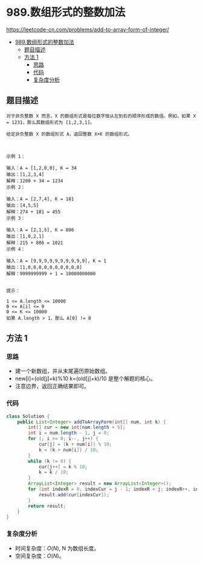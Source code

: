 # 989.数组形式的整数加法

https://leetcode-cn.com/problems/add-to-array-form-of-integer/

- [989.数组形式的整数加法](#989.数组形式的整数加法)
  - [题目描述](#题目描述)
  - [方法 1](#方法-1)
    - [思路](#思路)
    - [代码](#代码)
    - [复杂度分析](#复杂度分析)
    
## 题目描述

```
对于非负整数 X 而言，X 的数组形式是每位数字按从左到右的顺序形成的数组。例如，如果 X = 1231，那么其数组形式为 [1,2,3,1]。

给定非负整数 X 的数组形式 A，返回整数 X+K 的数组形式。

 

示例 1：

输入：A = [1,2,0,0], K = 34
输出：[1,2,3,4]
解释：1200 + 34 = 1234
示例 2：

输入：A = [2,7,4], K = 181
输出：[4,5,5]
解释：274 + 181 = 455
示例 3：

输入：A = [2,1,5], K = 806
输出：[1,0,2,1]
解释：215 + 806 = 1021
示例 4：

输入：A = [9,9,9,9,9,9,9,9,9,9], K = 1
输出：[1,0,0,0,0,0,0,0,0,0,0]
解释：9999999999 + 1 = 10000000000
 

提示：

1 <= A.length <= 10000
0 <= A[i] <= 9
0 <= K <= 10000
如果 A.length > 1，那么 A[0] != 0

```

## 方法 1

### 思路

- 建一个新数组，并从末尾遍历原始数组。
- new[i]=(old[j]+k)%10   k=(old[j]+k)/10 是整个解题的核心。
- 注意边界，返回正确结果即可。

### 代码

```java
class Solution {
    public List<Integer> addToArrayForm(int[] num, int k) {
        int[] cur = new int[num.length + 5];
        int i = num.length - 1, j = 0;
        for (; i >= 0; i--, j++) {
            cur[j] = (k + num[i]) % 10;
            k = (k + num[i]) / 10;
        }
        while (k != 0) {
            cur[j++] = k % 10;
            k = k / 10;
        }
        ArrayList<Integer> result = new ArrayList<Integer>();
        for (int indexR = 0, indexCur = j - 1; indexR < j; indexR++, indexCur--) {
            result.add(cur[indexCur]);
        }
        return result;
    }
}

```

### 复杂度分析

- 时间复杂度：$O(N)$, N 为数组长度。
- 空间复杂度：$O(N)$。
